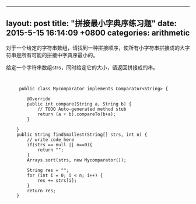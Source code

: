 
---
layout: post
title:  "拼接最小字典序练习题"
date:   2015-5-15 16:14:09 +0800
categories: arithmetic
---

对于一个给定的字符串数组，请找到一种拼接顺序，使所有小字符串拼接成的大字符串是所有可能的拼接中字典序最小的。

给定一个字符串数组strs，同时给定它的大小，请返回拼接成的串。

```


     public class Mycomparator implements Comparator<String> {
 
        @Override
        public int compare(String a, String b) {
            // TODO Auto-generated method stub
            return (a + b).compareTo(b+a);
        }
 
    }
    public String findSmallest(String[] strs, int n) {
        // write code here
        if(strs == null || n==0){
            return "";
        }
        Arrays.sort(strs, new Mycomparator());
 
        String res = "";
        for (int i = 0; i < n; i++) {
            res += strs[i];
        }
        return res;
    }
```